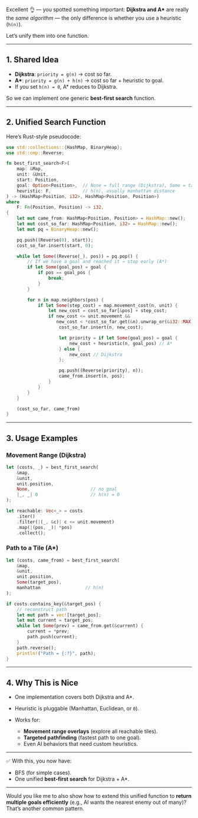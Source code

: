 Excellent 👌 — you spotted something important: **Dijkstra and A\*** are really the *same algorithm* — the only difference is whether you use a heuristic (`h(n)`).

Let’s unify them into one function.

---

## 1. Shared Idea

* **Dijkstra**:
  `priority = g(n)` → cost so far.
* **A\***:
  `priority = g(n) + h(n)` → cost so far + heuristic to goal.
* If you set `h(n) = 0`, A\* reduces to Dijkstra.

So we can implement one generic **best-first search** function.

---

## 2. Unified Search Function

Here’s Rust-style pseudocode:

```rust
use std::collections::{HashMap, BinaryHeap};
use std::cmp::Reverse;

fn best_first_search<F>(
    map: &Map,
    unit: &Unit,
    start: Position,
    goal: Option<Position>,  // None = full range (Dijkstra), Some = target (A*)
    heuristic: F,            // h(n), usually manhattan distance
) -> (HashMap<Position, i32>, HashMap<Position, Position>)
where
    F: Fn(Position, Position) -> i32,
{
    let mut came_from: HashMap<Position, Position> = HashMap::new();
    let mut cost_so_far: HashMap<Position, i32> = HashMap::new();
    let mut pq = BinaryHeap::new();

    pq.push((Reverse(0), start));
    cost_so_far.insert(start, 0);

    while let Some((Reverse(_), pos)) = pq.pop() {
        // If we have a goal and reached it → stop early (A*)
        if let Some(goal_pos) = goal {
            if pos == goal_pos {
                break;
            }
        }

        for n in map.neighbors(pos) {
            if let Some(step_cost) = map.movement_cost(n, unit) {
                let new_cost = cost_so_far[&pos] + step_cost;
                if new_cost <= unit.movement &&
                   new_cost < *cost_so_far.get(&n).unwrap_or(&i32::MAX) {
                    cost_so_far.insert(n, new_cost);

                    let priority = if let Some(goal_pos) = goal {
                        new_cost + heuristic(n, goal_pos) // A*
                    } else {
                        new_cost // Dijkstra
                    };

                    pq.push((Reverse(priority), n));
                    came_from.insert(n, pos);
                }
            }
        }
    }

    (cost_so_far, came_from)
}
```

---

## 3. Usage Examples

### Movement Range (Dijkstra)

```rust
let (costs, _) = best_first_search(
    &map,
    &unit,
    unit.position,
    None,                       // no goal
    |_, _| 0                    // h(n) = 0
);

let reachable: Vec<_> = costs
    .iter()
    .filter(|(_, &c)| c <= unit.movement)
    .map(|(pos, _)| *pos)
    .collect();
```

### Path to a Tile (A\*)

```rust
let (costs, came_from) = best_first_search(
    &map,
    &unit,
    unit.position,
    Some(target_pos),
    manhattan                 // h(n)
);

if costs.contains_key(&target_pos) {
    // reconstruct path
    let mut path = vec![target_pos];
    let mut current = target_pos;
    while let Some(prev) = came_from.get(&current) {
        current = *prev;
        path.push(current);
    }
    path.reverse();
    println!("Path = {:?}", path);
}
```

---

## 4. Why This is Nice

* One implementation covers both Dijkstra and A\*.
* Heuristic is pluggable (Manhattan, Euclidean, or `0`).
* Works for:

  * **Movement range overlays** (explore all reachable tiles).
  * **Targeted pathfinding** (fastest path to one goal).
  * Even AI behaviors that need custom heuristics.

---

✅ With this, you now have:

* BFS (for simple cases).
* One unified **best-first search** for Dijkstra + A\*.

---

Would you like me to also show how to extend this unified function to **return multiple goals efficiently** (e.g., AI wants the nearest enemy out of many)? That’s another common pattern.
